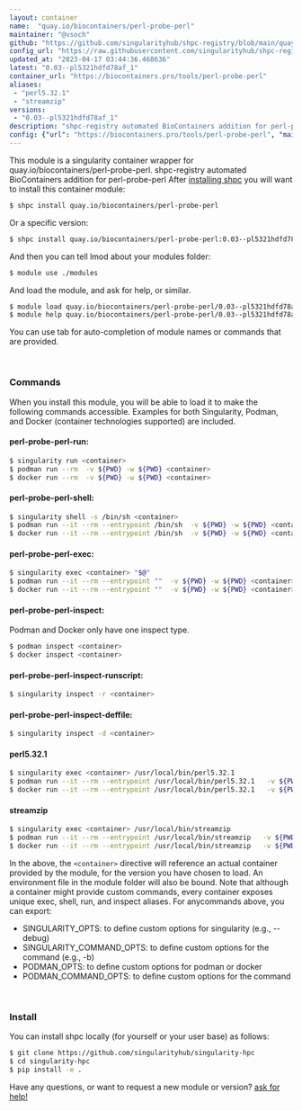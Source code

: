 ```yaml
---
layout: container
name:  "quay.io/biocontainers/perl-probe-perl"
maintainer: "@vsoch"
github: "https://github.com/singularityhub/shpc-registry/blob/main/quay.io/biocontainers/perl-probe-perl/container.yaml"
config_url: "https://raw.githubusercontent.com/singularityhub/shpc-registry/main/quay.io/biocontainers/perl-probe-perl/container.yaml"
updated_at: "2023-04-17 03:44:36.468636"
latest: "0.03--pl5321hdfd78af_1"
container_url: "https://biocontainers.pro/tools/perl-probe-perl"
aliases:
 - "perl5.32.1"
 - "streamzip"
versions:
 - "0.03--pl5321hdfd78af_1"
description: "shpc-registry automated BioContainers addition for perl-probe-perl"
config: {"url": "https://biocontainers.pro/tools/perl-probe-perl", "maintainer": "@vsoch", "description": "shpc-registry automated BioContainers addition for perl-probe-perl", "latest": {"0.03--pl5321hdfd78af_1": "sha256:4140e9f8e97faf2fb67a9e654b94fe152c251c9c3e237beefabdac0d5b26d348"}, "tags": {"0.03--pl5321hdfd78af_1": "sha256:4140e9f8e97faf2fb67a9e654b94fe152c251c9c3e237beefabdac0d5b26d348"}, "docker": "quay.io/biocontainers/perl-probe-perl", "aliases": {"perl5.32.1": "/usr/local/bin/perl5.32.1", "streamzip": "/usr/local/bin/streamzip"}}
---
```


This module is a singularity container wrapper for quay.io/biocontainers/perl-probe-perl.
shpc-registry automated BioContainers addition for perl-probe-perl
After [installing shpc](#install) you will want to install this container module:


```bash
$ shpc install quay.io/biocontainers/perl-probe-perl
```

Or a specific version:

```bash
$ shpc install quay.io/biocontainers/perl-probe-perl:0.03--pl5321hdfd78af_1
```

And then you can tell lmod about your modules folder:

```bash
$ module use ./modules
```

And load the module, and ask for help, or similar.

```bash
$ module load quay.io/biocontainers/perl-probe-perl/0.03--pl5321hdfd78af_1
$ module help quay.io/biocontainers/perl-probe-perl/0.03--pl5321hdfd78af_1
```

You can use tab for auto-completion of module names or commands that are provided.

<br>

### Commands

When you install this module, you will be able to load it to make the following commands accessible.
Examples for both Singularity, Podman, and Docker (container technologies supported) are included.

#### perl-probe-perl-run:

```bash
$ singularity run <container>
$ podman run --rm  -v ${PWD} -w ${PWD} <container>
$ docker run --rm  -v ${PWD} -w ${PWD} <container>
```

#### perl-probe-perl-shell:

```bash
$ singularity shell -s /bin/sh <container>
$ podman run --it --rm --entrypoint /bin/sh  -v ${PWD} -w ${PWD} <container>
$ docker run --it --rm --entrypoint /bin/sh  -v ${PWD} -w ${PWD} <container>
```

#### perl-probe-perl-exec:

```bash
$ singularity exec <container> "$@"
$ podman run --it --rm --entrypoint ""  -v ${PWD} -w ${PWD} <container> "$@"
$ docker run --it --rm --entrypoint ""  -v ${PWD} -w ${PWD} <container> "$@"
```

#### perl-probe-perl-inspect:

Podman and Docker only have one inspect type.

```bash
$ podman inspect <container>
$ docker inspect <container>
```

#### perl-probe-perl-inspect-runscript:

```bash
$ singularity inspect -r <container>
```

#### perl-probe-perl-inspect-deffile:

```bash
$ singularity inspect -d <container>
```


#### perl5.32.1

```bash
$ singularity exec <container> /usr/local/bin/perl5.32.1
$ podman run --it --rm --entrypoint /usr/local/bin/perl5.32.1   -v ${PWD} -w ${PWD} <container> -c " $@"
$ docker run --it --rm --entrypoint /usr/local/bin/perl5.32.1   -v ${PWD} -w ${PWD} <container> -c " $@"
```


#### streamzip

```bash
$ singularity exec <container> /usr/local/bin/streamzip
$ podman run --it --rm --entrypoint /usr/local/bin/streamzip   -v ${PWD} -w ${PWD} <container> -c " $@"
$ docker run --it --rm --entrypoint /usr/local/bin/streamzip   -v ${PWD} -w ${PWD} <container> -c " $@"
```



In the above, the `<container>` directive will reference an actual container provided
by the module, for the version you have chosen to load. An environment file in the
module folder will also be bound. Note that although a container
might provide custom commands, every container exposes unique exec, shell, run, and
inspect aliases. For anycommands above, you can export:

 - SINGULARITY_OPTS: to define custom options for singularity (e.g., --debug)
 - SINGULARITY_COMMAND_OPTS: to define custom options for the command (e.g., -b)
 - PODMAN_OPTS: to define custom options for podman or docker
 - PODMAN_COMMAND_OPTS: to define custom options for the command

<br>

### Install

You can install shpc locally (for yourself or your user base) as follows:

```bash
$ git clone https://github.com/singularityhub/singularity-hpc
$ cd singularity-hpc
$ pip install -e .
```

Have any questions, or want to request a new module or version? [ask for help!](https://github.com/singularityhub/singularity-hpc/issues)
